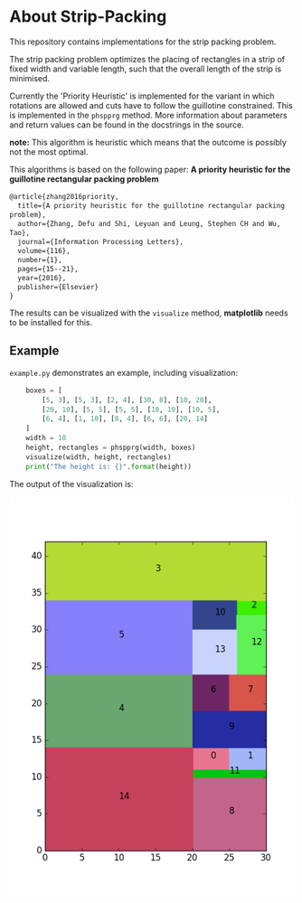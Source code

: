 # About Strip-Packing
This repository contains implementations for the strip packing problem.

The strip packing problem optimizes the placing of rectangles in a strip of fixed width and variable length, such that the overall length of the strip is minimised.

Currently the 'Priority Heuristic' is implemented for the variant in which rotations are allowed and cuts have to follow the guillotine constrained.
This is implemented in the `phspprg` method.
More information about parameters and return values can be found in the docstrings in the source.

**note:** This algorithm is heuristic which means that the outcome is possibly not the most optimal.

This algorithms is based on the following paper: **A priority heuristic for the guillotine rectangular packing problem**
```
@article{zhang2016priority,
  title={A priority heuristic for the guillotine rectangular packing problem},
  author={Zhang, Defu and Shi, Leyuan and Leung, Stephen CH and Wu, Tao},
  journal={Information Processing Letters},
  volume={116},
  number={1},
  pages={15--21},
  year={2016},
  publisher={Elsevier}
}
```

The results can be visualized with the `visualize` method, **matplotlib** needs to be installed for this.


## Example
`example.py` demonstrates an example, including visualization:
```python
    boxes = [
        [5, 3], [5, 3], [2, 4], [30, 8], [10, 20],
        [20, 10], [5, 5], [5, 5], [10, 10], [10, 5],
        [6, 4], [1, 10], [8, 4], [6, 6], [20, 14]
    ]
    width = 10
    height, rectangles = phspprg(width, boxes)
    visualize(width, height, rectangles)
    print("The height is: {}".format(height))

```

The output of the visualization is:

![Output of example](example.png)
